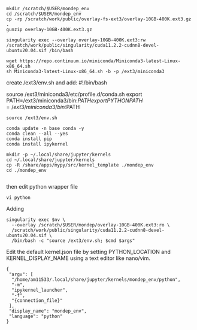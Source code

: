 ```
mkdir /scratch/$USER/mondep_env
cd /scratch/$USER/mondep_env
cp -rp /scratch/work/public/overlay-fs-ext3/overlay-10GB-400K.ext3.gz .
gunzip overlay-10GB-400K.ext3.gz

singularity exec --overlay overlay-10GB-400K.ext3:rw /scratch/work/public/singularity/cuda11.2.2-cudnn8-devel-ubuntu20.04.sif /bin/bash

wget https://repo.continuum.io/miniconda/Miniconda3-latest-Linux-x86_64.sh
sh Miniconda3-latest-Linux-x86_64.sh -b -p /ext3/miniconda3
```

create /ext3/env.sh and add:
#!/bin/bash

source /ext3/miniconda3/etc/profile.d/conda.sh
export PATH=/ext3/miniconda3/bin:$PATH
export PYTHONPATH=/ext3/miniconda3/bin:$PATH


```
source /ext3/env.sh

conda update -n base conda -y
conda clean --all --yes
conda install pip
conda install ipykernel

mkdir -p ~/.local/share/jupyter/kernels
cd ~/.local/share/jupyter/kernels
cp -R /share/apps/mypy/src/kernel_template ./mondep_env
cd ./mondep_env 


```
then edit python wrapper file 
```
vi python
```
Adding
```
singularity exec $nv \
  --overlay /scratch/$USER/mondep/overlay-10GB-400K.ext3:ro \
  /scratch/work/public/singularity/cuda11.2.2-cudnn8-devel-ubuntu20.04.sif \
  /bin/bash -c "source /ext3/env.sh; $cmd $args"
```

Edit the default kernel.json file by setting PYTHON_LOCATION and KERNEL_DISPLAY_NAME using a text editor like nano/vim.

```
{
 "argv": [
  "/home/am11533/.local/share/jupyter/kernels/mondep_env/python",
  "-m",
  "ipykernel_launcher",
  "-f",
  "{connection_file}"
 ],
 "display_name": "mondep_env",
 "language": "python"
}
```
